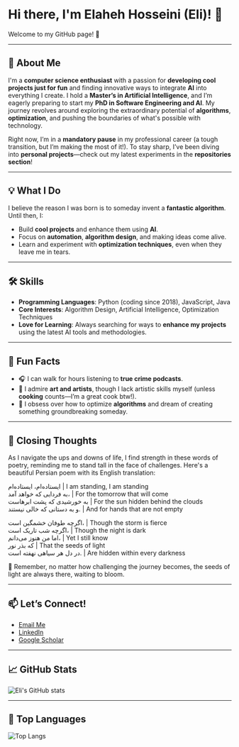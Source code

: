 # Hi there, I'm Elaheh Hosseini (Eli)! 👋  
Welcome to my GitHub page! 🚀

---

## 🌟 About Me
I'm a **computer science enthusiast** with a passion for **developing cool projects just for fun** and finding innovative ways to integrate **AI** into everything I create. I hold a **Master’s in Artificial Intelligence**, and I’m eagerly preparing to start my **PhD in Software Engineering and AI**. My journey revolves around exploring the extraordinary potential of **algorithms**, **optimization**, and pushing the boundaries of what's possible with technology.


Right now, I’m in a **mandatory pause** in my professional career (a tough transition, but I’m making the most of it!). To stay sharp, I’ve been diving into **personal projects**—check out my latest experiments in the **repositories section**!  

---

## 💡 What I Do
I believe the reason I was born is to someday invent a **fantastic algorithm**. Until then, I:
- Build **cool projects** and enhance them using **AI**.  
- Focus on **automation**, **algorithm design**, and making ideas come alive.  
- Learn and experiment with **optimization techniques**, even when they leave me in tears.  

---

## 🛠️ Skills
- **Programming Languages**: Python (coding since 2018), JavaScript, Java  
- **Core Interests**: Algorithm Design, Artificial Intelligence, Optimization Techniques  
- **Love for Learning**: Always searching for ways to **enhance my projects** using the latest AI tools and methodologies.  

---

## 🌱 Fun Facts
- 🎧 I can walk for hours listening to **true crime podcasts**.  
- 🎨 I admire **art and artists**, though I lack artistic skills myself (unless **cooking** counts—I’m a great cook btw!).  
- 🧠 I obsess over how to optimize **algorithms** and dream of creating something groundbreaking someday.  

---

## 🌟 Closing Thoughts

As I navigate the ups and downs of life, I find strength in these words of poetry, reminding me to stand tall in the face of challenges. Here's a beautiful Persian poem with its English translation:

ایستاده‌ام، ایستاده‌ام              | I am standing, I am standing  
به فردایی که خواهد آمد،            | For the tomorrow that will come  
به خورشیدی که پشت ابرهاست         | For the sun hidden behind the clouds  
و به دستانی که خالی نیستند.        | And for hands that are not empty 

اگرچه طوفان خشمگین است،           | Though the storm is fierce  
اگرچه شب تاریک است،               | Though the night is dark  
اما من هنوز می‌دانم،                 | Yet I still know  
که بذر نور                           | That the seeds of light  
در دل هر سیاهی نهفته است.          | Are hidden within every darkness  


🌟 Remember, no matter how challenging the journey becomes, the seeds of light are always there, waiting to bloom.

---

## 📫 Let’s Connect!
- [Email Me](mailto:elahe.s.hs98@gmail.com)  
- [LinkedIn](https://www.linkedin.com/in/elaheh-hosseini-5a018a13a/)  
- [Google Scholar](https://scholar.google.com/citations?user=e_HZ8PQAAAAJ&hl=en)  

---

## 📈 GitHub Stats
![Eli's GitHub stats](https://github-readme-stats.vercel.app/api?username=elahe-hosseini98&show_icons=true&theme=transparent)

---

## 🚀 Top Languages
![Top Langs](https://github-readme-stats.vercel.app/api/top-langs/?username=elahe-hosseini98&layout=compact&theme=transparent)
